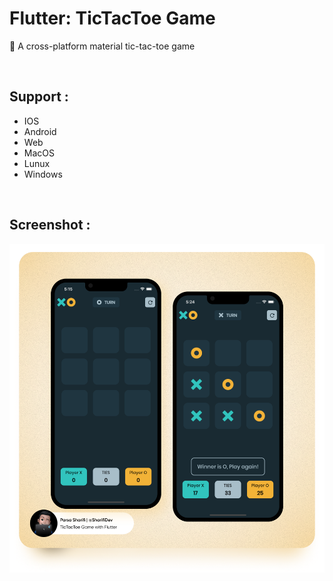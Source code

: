# Flutter: TicTacToe Game
💠 A cross-platform material tic-tac-toe game

<br/>

## Support :
- IOS
- Android
- Web 
- MacOS
- Lunux
- Windows

<br/>

## Screenshot : 
![banner](https://github.com/KylixDev/tic-tac-toe/raw/master/banner.png)
